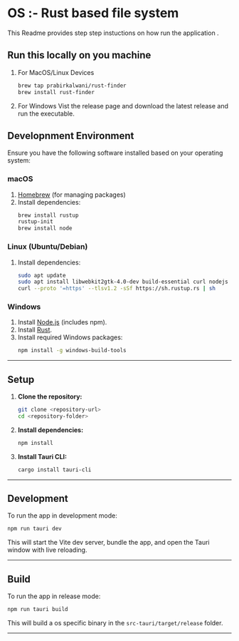 # OS :- Rust based file system

This Readme provides step step instuctions on how run the application .

## Run this locally on you machine

1. For MacOS/Linux Devices
   ```bash
   brew tap prabirkalwani/rust-finder
   brew install rust-finder
   ```
2. For Windows Vist the release page and download the latest release and run the executable.

## Developnment Environment

Ensure you have the following software installed based on your operating system:

### macOS

1. [Homebrew](https://brew.sh/) (for managing packages)
2. Install dependencies:
   ```bash
   brew install rustup
   rustup-init
   brew install node
   ```

### Linux (Ubuntu/Debian)

1. Install dependencies:
   ```bash
   sudo apt update
   sudo apt install libwebkit2gtk-4.0-dev build-essential curl nodejs npm
   curl --proto '=https' --tlsv1.2 -sSf https://sh.rustup.rs | sh
   ```

### Windows

1. Install [Node.js](https://nodejs.org/) (includes npm).
2. Install [Rust](https://www.rust-lang.org/tools/install).
3. Install required Windows packages:
   ```bash
   npm install -g windows-build-tools
   ```

---

## Setup

1. **Clone the repository:**

   ```bash
   git clone <repository-url>
   cd <repository-folder>
   ```

2. **Install dependencies:**

   ```bash
   npm install
   ```

3. **Install Tauri CLI:**
   ```bash
   cargo install tauri-cli
   ```

---

## Development

To run the app in development mode:

```bash
npm run tauri dev
```

This will start the Vite dev server, bundle the app, and open the Tauri window with live reloading.

---

## Build

To run the app in release mode:

```bash
npm run tauri build
```

This will build a os specific binary in the `src-tauri/target/release` folder.

---
